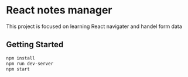 # React notes manager

This project is focused on learning React navigater and handel form data

## Getting Started

```bash
npm install
npm run dev-server
npm start

```
